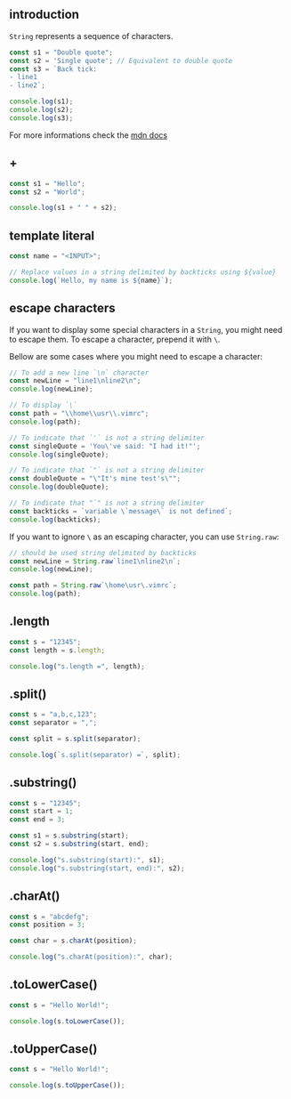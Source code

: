 ## introduction

`String` represents a sequence of characters.

```javascript
const s1 = "Double quote";
const s2 = 'Single quote'; // Equivalent to double quote
const s3 = `Back tick:
- line1
- line2`;

console.log(s1);
console.log(s2);
console.log(s3);
```

For more informations check the [mdn docs](https://developer.mozilla.org/en-US/docs/Web/JavaScript/Reference/Global_Objects/String)

## +

```javascript
const s1 = "Hello";
const s2 = "World";

console.log(s1 + " " + s2);
```

## template literal

```javascript
const name = "<INPUT>";

// Replace values in a string delimited by backticks using ${value}
console.log(`Hello, my name is ${name}`);
```

## escape characters

If you want to display some special characters in a `String`, you might need to escape them. To escape a character, prepend it with `\`.

Bellow are some cases where you might need to escape a character:

```javascript
// To add a new line `\n` character
const newLine = "line1\nline2\n";
console.log(newLine);

// To display `\`
const path = "\\home\\usr\\.vimrc";
console.log(path);

// To indicate that `'` is not a string delimiter
const singleQuote = 'You\'ve said: "I had it!"';
console.log(singleQuote);

// To indicate that `"` is not a string delimiter
const doubleQuote = "\"It's mine test's\"";
console.log(doubleQuote);

// To indicate that "`" is not a string delimiter
const backticks = `variable \`message\` is not defined`;
console.log(backticks);
```

If you want to ignore `\` as an escaping character, you can use `String.raw`:

```javascript
// should be used string delimited by backticks
const newLine = String.raw`line1\nline2\n`;
console.log(newLine);

const path = String.raw`\home\usr\.vimrc`;
console.log(path);
```

## .length

```javascript
const s = "12345";
const length = s.length;

console.log("s.length =", length);
```

## .split()

```javascript
const s = "a,b,c,123";
const separator = ",";

const split = s.split(separator);

console.log(`s.split(separator) =`, split);
```

## .substring()

```javascript
const s = "12345";
const start = 1;
const end = 3;

const s1 = s.substring(start);
const s2 = s.substring(start, end);

console.log("s.substring(start):", s1);
console.log("s.substring(start, end):", s2);
```

## .charAt()

```javascript
const s = "abcdefg";
const position = 3;

const char = s.charAt(position);

console.log("s.charAt(position):", char);
```

## .toLowerCase()

```javascript
const s = "Hello World!";

console.log(s.toLowerCase());
```

## .toUpperCase()

```javascript
const s = "Hello World!";

console.log(s.toUpperCase());
```
